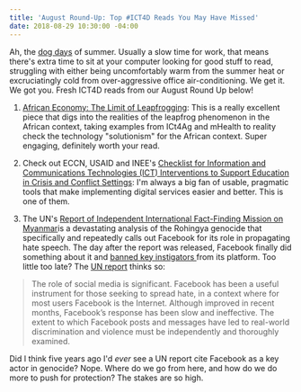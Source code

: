 ```yaml
---
title: 'August Round-Up: Top #ICT4D Reads You May Have Missed'
date: 2018-08-29 10:30:00 -04:00
---
```


Ah, the [dog days](https://en.wikipedia.org/wiki/Dog_days) of summer. Usually a slow time for work, that means there's extra time to sit at your computer looking for good stuff to read, struggling with either being uncomfortably warm from the summer heat or excruciatingly cold from over-aggressive office air-conditioning. We get it. We got you. Fresh ICT4D reads from our August Round Up below!

1. [African Economy: The Limit of Leapfrogging](https://www.ft.com/content/052b0a34-9b1b-11e8-9702-5946bae86e6d?sharetype=blocked): This is a really excellent piece that digs into the realities of the leapfrog phenomenon in the African context, taking examples from ICt4Ag and mHealth to reality check the technology "solutionism" for the African context. Super engaging, definitely worth your read.

2. Check out ECCN, USAID and INEE's [Checklist for Information and Communications Technologies (ICT) Interventions to Support Education in Crisis and Conflict Settings](https://eccnetwork.net/wp-content/uploads/ICT-Interventions-Checklist.pdf): I'm always a big fan of usable, pragmatic tools that make implementing digital services easier and better. This is one of them.

3. The UN's [Report of Independent International Fact-Finding Mission on Myanmar](https://www.ohchr.org/EN/HRBodies/HRC/MyanmarFFM/Pages/ReportoftheMyanmarFFM.aspx)is a devastating analysis of the Rohingya genocide that specifically and repeatedly calls out Facebook for its role in propagating hate speech. The day after the report was released, Facebook finally did something about it and [banned key instigators ](https://qz.com/1370519/facebook-removes-accounts-in-myanmar-after-un-report-on-rohingya-abuses/)from its platform. Too little too late? The [UN report](https://www.ohchr.org/EN/HRBodies/HRC/MyanmarFFM/Pages/ReportoftheMyanmarFFM.aspx) thinks so:

> The role of social media is significant. Facebook has been a useful instrument for those seeking to spread hate, in a context where for most users Facebook is the Internet. Although improved in recent months, Facebook’s response has been slow and ineffective. The extent to which Facebook posts and messages have led to real-world discrimination and violence must be independently and thoroughly examined.

Did I think five years ago I'd *ever* see a UN report cite Facebook as a key actor in genocide? Nope. Where do we go from here, and how do we do more to push for protection? The stakes are so high.